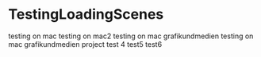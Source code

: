 # TestingLoadingScenes
testing on mac
testing on mac2
testing on mac grafikundmedien
testing on mac grafikundmedien project
test 4
test5
test6
